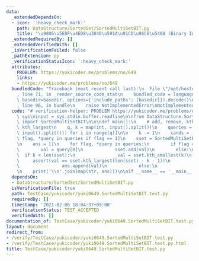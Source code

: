 ```yaml
---
data:
  _extendedDependsOn:
  - icon: ':heavy_check_mark:'
    path: DataStructure/SortedSet/SortedMultiSetBIT.py
    title: "\u9806\u5E8F\u4ED8\u304D\u591A\u91CD\u96C6\u5408 (Binary Indexed Tree)"
  _extendedRequiredBy: []
  _extendedVerifiedWith: []
  _isVerificationFailed: false
  _pathExtension: py
  _verificationStatusIcon: ':heavy_check_mark:'
  attributes:
    PROBLEM: https://yukicoder.me/problems/no/649
    links:
    - https://yukicoder.me/problems/no/649
  bundledCode: "Traceback (most recent call last):\n  File \"/opt/hostedtoolcache/Python/3.10.4/x64/lib/python3.10/site-packages/onlinejudge_verify/documentation/build.py\"\
    , line 71, in _render_source_code_stat\n    bundled_code = language.bundle(stat.path,\
    \ basedir=basedir, options={'include_paths': [basedir]}).decode()\n  File \"/opt/hostedtoolcache/Python/3.10.4/x64/lib/python3.10/site-packages/onlinejudge_verify/languages/python.py\"\
    , line 96, in bundle\n    raise NotImplementedError\nNotImplementedError\n"
  code: "# verification-helper: PROBLEM https://yukicoder.me/problems/no/649\nimport\
    \ sys\ninput = sys.stdin.buffer.readline\n\nfrom DataStructure.SortedSet.SortedMultiSetBIT\
    \ import SortedMultiSetBIT\n\n\ndef main():\n    # add, remove, kth_smallest,\
    \ kth_largest\n    q, k = map(int, input().split())\n    queries = [list(map(int,\
    \ input().split())) for i in range(q)]\n\n    k -= 1\n    cands = [query[0] for\
    \ flag, *query in queries if flag == 1]\n    sset = SortedMultiSetBIT(cands)\n\
    \n    ans = []\n    for flag, *query in queries:\n        if flag == 1:\n    \
    \        val = query[0]\n            sset.add(val)\n        else:\n          \
    \  if k < len(sset):\n                val = sset.kth_smallest(k)\n           \
    \     assert(val == sset.kth_largest(len(sset) - k - 1))\n                sset.remove(val)\n\
    \                ans.append(val)\n            else:\n                ans.append(-1)\n\
    \n    print('\\n'.join(map(str, ans)))\n\nif __name__ == '__main__':\n    main()\n"
  dependsOn:
  - DataStructure/SortedSet/SortedMultiSetBIT.py
  isVerificationFile: true
  path: TestCase/yukicoder/yuki0649.SortedMultiSetBIT.test.py
  requiredBy: []
  timestamp: '2021-02-06 18:04:37+09:00'
  verificationStatus: TEST_ACCEPTED
  verifiedWith: []
documentation_of: TestCase/yukicoder/yuki0649.SortedMultiSetBIT.test.py
layout: document
redirect_from:
- /verify/TestCase/yukicoder/yuki0649.SortedMultiSetBIT.test.py
- /verify/TestCase/yukicoder/yuki0649.SortedMultiSetBIT.test.py.html
title: TestCase/yukicoder/yuki0649.SortedMultiSetBIT.test.py
---
```

